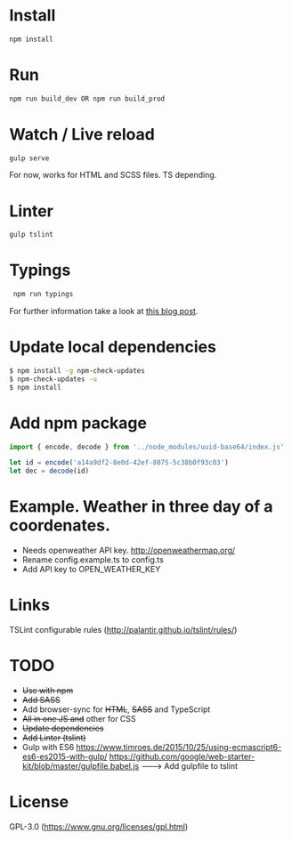 # Install
```bash
npm install
```

# Run
```bash
npm run build_dev OR npm run build_prod
```

# Watch / Live reload
```bash
gulp serve
```
For now, works for HTML and SCSS files. TS depending.

# Linter
```bash
gulp tslint
```
# Typings
```bash
 npm run typings
```

For further information take a look at [this blog post](http://blog.mgechev.com/2016/06/26/tree-shaking-angular2-production-build-rollup-javascript/).

# Update local dependencies
```bash
$ npm install -g npm-check-updates
$ npm-check-updates -u
$ npm install 
```

# Add npm package
```js
import { encode, decode } from '../node_modules/uuid-base64/index.js'

let id = encode('a14a9df2-8e0d-42ef-8075-5c38b0f93c03')
let dec = decode(id)
```

# Example. Weather in three day of a coordenates.

- Needs openweather API key. http://openweathermap.org/
- Rename config.example.ts to config.ts
- Add API key to OPEN_WEATHER_KEY

# Links
TSLint configurable rules (http://palantir.github.io/tslint/rules/)

# TODO
- ~~Use with npm~~
- ~~Add SASS~~
- Add browser-sync for ~~HTML~~, ~~SASS~~ and TypeScript
- ~~All in one JS and~~ other for CSS
- ~~Update dependencies~~
- ~~Add Linter (tslint)~~
- Gulp with ES6 https://www.timroes.de/2015/10/25/using-ecmascript6-es6-es2015-with-gulp/
https://github.com/google/web-starter-kit/blob/master/gulpfile.babel.js
    ---> Add gulpfile to tslint

# License
GPL-3.0 (https://www.gnu.org/licenses/gpl.html)

